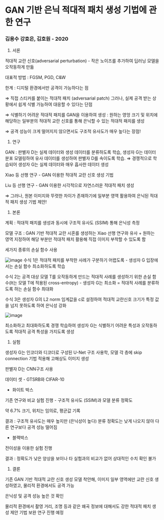 # GAN 기반 은닉 적대적 패치 생성 기법에 관한 연구

### 김용수 강효은, 김호원 - 2020


1. 서론

적대적 교란 신호(adversarial perturbation) - 작은 노이즈를 추가하여 딥러닝 모델을 오작동하게 만듦

대표적 방법 : FGSM, PGD, C&W

한계 : 디지털 환경에서만 공격이 가능하다는 점

⇒ 직접 스티커를 붙이는 적대적 패치 (adversarial patch) 그러나, 실제 공격 받는 상황에서 쉽게 식별 가능하여 대응할 수 있다는 단점

⇒ 식별하기 어려운 적대적 패치를 GAN을 이용하여 생성 : 원하는 영엉 크기 및 위치에 해당하는 일부분의 적대적 교란 신호를 통해 은닉할 수 있는 적대적 패치를 생성

⇒ 공격 성능이 크게 떨어지지 않으면서도 구조적 유사도가 매우 높다는 장점!

1. 연구

GAN : 판별자 D는 실제 데이터와 생성 데이터를 분류하도록 학습, 생성자 G는 데이터 분포 모델링하여 유사 데이터를 생성하여 판별자 D를 속이도록 학습. ⇒ 경쟁적으로 학습되어 생성자 G는 실제 데이터와 매우 흡사한 데이터 생성

Xiao 등 선행 연구 - GAN 이용한 적대적 교란 신호 생성 기법

Liu 등 선행 연구 - GAN 이용한 시각적으로 자연스러운 적대적 패치 생성

⇒ 그러나, 원본 이미지와 뚜렷한 차이가 존재하기에 일부분 영역 활용하여 은닉된 적대적 패치 생성 기법 제안!

1. 본론

계획 : 적대적 패치를 생성과 동시에 구조적 유사도 (SSIM) 통해 은닉성 측정

모델 구조 : GAN 기반 적대적 교란 시혼를 생성하는 Xiao 선행 연구와 유사 + 원하는 영역 지정하여 해당 부분만 적대적 패치 활용해 직접 이미지 부착할 수 있도록 함

세가지 종류의 손실 함수 사용

![image](https://user-images.githubusercontent.com/108413432/229329137-9b62a5e6-e048-452e-9221-f21585e0f11a.png)
수식 1은 적대적 패치를 부착한 사례가 구분하기 어렵도록 - 생성자 G 입장에서는 손실 함수 최소화하도록 학습

수식 2는 공격 대상 모델 T를 오작동하게 만드는 적대적 사례를 생성하기 위한 손실 함수(lt는 모델 T에 적용된 cross-entropy) - 생성자 G는 최소화 = 적대적 사례를 분류하도록 하는 손실 함수 최대화

수식 3은 생성자 G의 L2 norm 임계값을 c로 설정하여 적대적 교란신호 크기가 특정 값을 넘지 못하도록 하여 은닉성 강화

![image](https://user-images.githubusercontent.com/108413432/229329150-49ddcdb4-fd3d-42e6-947a-a62f336849b9.png)

최소화하고 최대화하도록 경쟁 학습하여 생성자 G는 식별하기 어려운 특성과 오작동하도록 적대적 공격 특성을 가지도록 생성

1. 실험

생성자 G는 인코더와 디코더로 구성된 U-Net 구조 사용학, 모델 각 층에 skip connection 기법 적용해 고해상도 이미지 생성

판별자 D는 CNN구조 사용

데이터 셋 - GTSRB와 CIFAR-10

- 화이트 박스

기존 연구와 비교 실험 진행 - 구조적 유사도 (SSIM)과 모델 분류 정확도

약 6.7% 크기, 위치는 임의로, 평균값 기록

결과 :  구조적 유사도는 매우 높지만 (은닉성이 높다) 분류 정확도는 낮게 나오지 않아 다른 연구보다 공격 성능 떨어짐

- 블랙박스

전이성을 이용한 실험 진행

결과 : 정확도가 낮은 양상을 보이나 타 실험과의 비교가 없어 상대적인 수치 확인 불가

1. 결론

기존 GAN 기반 적대적 교란 신호 생성 모델 착안해, 이미지 일부 영역에만 교란 신호 생성하였고, 물리적 환경에서도 공격 가능

은닉성 및 공격 성능 높은 것 확인

물리적 환경에서 촬영 거리, 조명 등과 같은 왜곡 정보에 대해서도 강한 적대적 패치 생성 제안 기법 보완 연구 진행 예정
